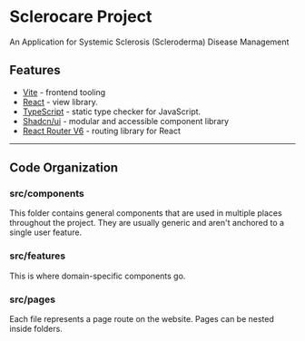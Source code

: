 # Sclerocare Project
An Application for Systemic Sclerosis (Scleroderma) Disease Management

## Features

- [Vite](https://vitejs.dev/) - frontend tooling
- [React](https://reactjs.org/) - view library.
- [TypeScript](https://www.typescriptlang.org) - static type checker for JavaScript.
- [Shadcn/ui](https://ui.shadcn.com/) - modular and accessible component library
- [React Router V6](https://reactrouter.com/) - routing library for React

---

## Code Organization

### src/components

This folder contains general components that are used in multiple places throughout the project. They are usually generic and aren't anchored to a single user feature.

### src/features

This is where domain-specific components go.

### src/pages

Each file represents a page route on the website. Pages can be nested inside folders.